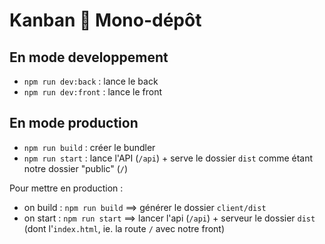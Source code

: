 # Kanban 🎯 Mono-dépôt

## En mode developpement

- `npm run dev:back` : lance le back
- `npm run dev:front` : lance le front

## En mode production

- `npm run build` : créer le bundler
- `npm run start` : lance l'API (`/api`) + serve le dossier `dist` comme étant notre dossier "public" (`/`)


Pour mettre en production :
- on build : `npm run build` ==> générer le dossier `client/dist`
- on start : `npm run start` ==> lancer l'api (`/api`) + serveur le dossier `dist` (dont l'`index.html`, ie. la route `/` avec notre front)


